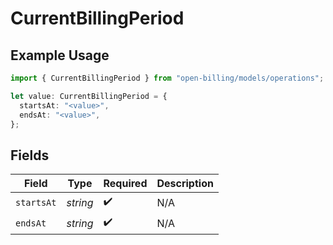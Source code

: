 # CurrentBillingPeriod

## Example Usage

```typescript
import { CurrentBillingPeriod } from "open-billing/models/operations";

let value: CurrentBillingPeriod = {
  startsAt: "<value>",
  endsAt: "<value>",
};
```

## Fields

| Field              | Type               | Required           | Description        |
| ------------------ | ------------------ | ------------------ | ------------------ |
| `startsAt`         | *string*           | :heavy_check_mark: | N/A                |
| `endsAt`           | *string*           | :heavy_check_mark: | N/A                |